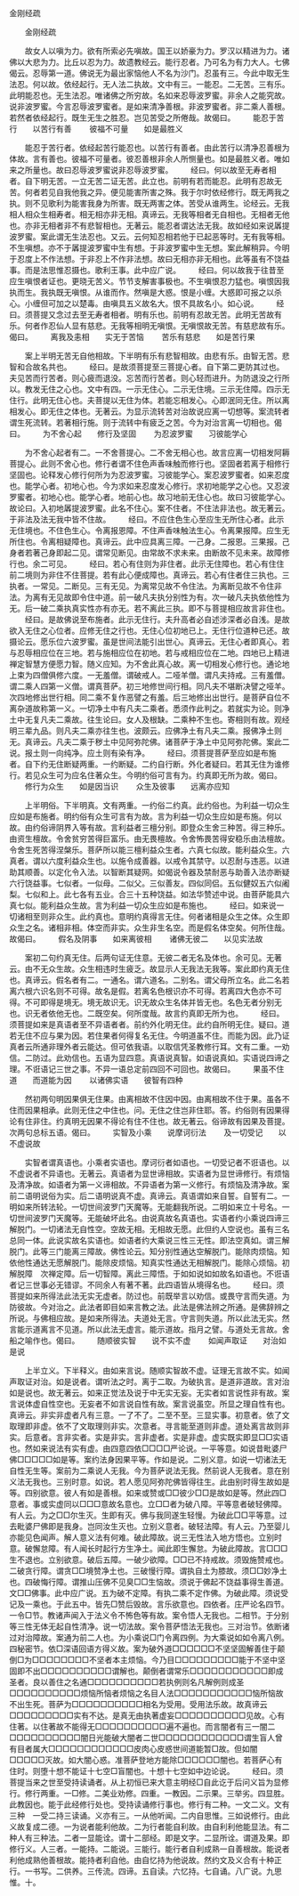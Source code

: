   金刚经疏
　　




　　金刚经疏

　　故女人以嗔为力。欲有所索必先嗔故。国王以娇豪为力。罗汉以精进为力。诸佛以大悲为力。比丘以忍为力。故遗教经云。能行忍者。乃可名为有力大人。七佛偈云。忍辱第一道。佛说无为最出家恼他人不名为沙门。忍虽有三。今此中取无生法忍。何以故。依经起行。无人法二执故。文中有三。一能忍。二无苦。三有乐。此明能忍也。无生法忍。唯诸佛之所穷故。名如来忍辱波罗蜜。非余人之能究故。说非波罗蜜。今言忍辱波罗蜜者。是如来清净善根。非波罗蜜者。非二乘人善根。若然者依经起行。既生无生之胜忍。岂见苦受之所倦哉。故偈曰。
　　能忍于苦行　　以苦行有善
　　彼福不可量　　如是最胜义

　　能忍于苦行者。依经起苦行能忍也。以苦行有善者。由此苦行以清净忍善根为体故。言有善也。彼福不可量者。彼忍善根非余人所恻量也。如是最胜义者。唯如来之所量也。故曰忍辱波罗蜜说非忍辱波罗蜜。
　　经曰。何以故至无寿者相者。自下明无苦。一立无苦二证无苦。此立也。前明有若而能忍。此明有忍故无苦。何者若见自我他我之异。便见能害所害之殊。我于尔时依经修行。既无两我之执。则不见歌利为能害我身为所害。既无两害之体。苦受从谁两生。论经云。无我相人相众生相寿者。相无相亦非无相。真谛云。无我等相者无自相也。无相者无他也。亦非无相者非不有悲智相也。无著云。能忍者谓达法无我。故如经如来说羼提波罗蜜。案此谓无生法忍也。又云。云何知忍相若他于已起恶等时。无有我等相。不生嗔想。亦不于羼提波罗蜜中生有想。于非波罗蜜中生无想。案此解稍异。今明于忍度上不作法想。于非忍上不作非法想。故曰无相亦非无相也。此等虽有不饶益事。而是法思惟忍摄也。歌利王事。此中应广说。
　　经曰。何以故我于往昔至应生嗔恨者证也。更晓无苦义。节节支解害事极也。不生嗔恨忍力猛也。嗔恨因我执而生。我执既无嗔恨。从谁而作。然嗔是大惑。恨是小缠。大惑即可报之以杀心。小缠但可加之以楚毒。由嗔具五义故名大。恨不具故名小。如心说。
　　经曰。须菩提又念过去至无寿者相者。明有乐也。前明有忍故无苦。此明无苦故有乐。何者作忍仙人显有慈悲。无我等相明无嗔恨。无嗔恨故无苦。有慈悲故有乐。偈曰。
　　离我及恚相　　实无于苦恼
　　苦乐有慈悲　　如是苦行果

　　案上半明无苦无自他相故。下半明有乐有悲智相故。由悲有乐。由智无苦。悲智和合故名共也。
　　经曰。是故须菩提至三菩提心者。自下第二更防其过也。夫见苦而行苦者。则心疲而退没。忘苦而行苦者。则心轻而进升。为防退没之行所以。教发无住之心也。文中有四。一示无住心。二示无住境。三示无住障。四示无住行。此明无住心也。夫菩提以无住为体。若能忘相发心。心即泯同无住。所以离相发心。即无住之体也。无著云。为显示流转苦对治故说应离一切想等。案流转者谓生死流转。若著相行施。则于流转中有疲乏之苦。今为对治言离一切相也。偈曰。
　　为不舍心起　　修行及坚固
　　为忍波罗蜜　　习彼能学心

　　为不舍心起者有二。一不舍菩提心。二不舍无相心也。故言应离一切相发阿耨菩提心。此则不舍心也。修行者谓不住色声香味触而修行也。坚固者若离于相修行坚固也。论释发心修行何所为为忍波罗蜜。习彼能学心。案忍波罗蜜者。如来忍度也。能学心者。初地心也。今为求如来忍度发心修行。求初地能学之心也。又忍波罗蜜者。初地心也。能学心者。地前心也。故习地前无住心也。故曰习彼能学心。故论曰。入初地羼提波罗蜜。此名不住心。案不住者。不住法非法也。故无著云。于非法及法无我中皆不住故。
　　经曰。不应住色生心至应生无所住心者。此示无住境也。不住色生心。令离报恩障。不住声香味触法生心。令离果报障。应生无所住也。令离相疑障也。真谛云。此中应具离三障。一己身。二报恩。三果报。己身者若著己身即起二见。谓常见断见。由常故不求未来。由断故不见未来。故障修行也。余二可见。
　　经曰。若心有住则为非住者。此示无住障也。若心有住住前二境则为非住不住菩提。若有此心便成障也。真谛云。若心有住者住三执也。三执者。一常见。二断见。三有无见。为离常见故不令住法。为离断见故不令住非法。为离有无见故即令住中道。前一破凡夫执分别性为有。次一破凡夫执依他性为无。后一破二乘执真实性亦有亦无。若不离此三执。即不与菩提相应故言非住也。
　　经曰。是故佛说至布施者。此示无住行。夫升高者必自述涉深者必自浅。是故欲入无住之心位者。应修无住之行也。无住心位初地已上。无住行位道种已还。故摄论云。愿乐位六波罗蜜。虽是世间法能引出世心。真谛云。无住心者即真心。若与忍辱相应位在三地。若与施相应位在初地。若与戒相应位在二地。四地已上精进禅定智慧方便愿力智。随义应知。为不舍此真心故。离一切相发心修行也。通论地上束为四僧俱修六度。一无羞僧。谓破戒人。二哑羊僧。谓凡夫持戒。三有羞僧。谓二乘人四第一义僧。谓真菩萨。初三地修世间行相。同凡夫不堪断决譬之哑羊。次四地修出世行相。同二乘不复作恶譬之有羞。后三地修出出世行。是菩萨自位不离杂道故称第一义。一切净土中有凡夫二乘者。悉须作此判之。若就实为论。则净土中无复凡夫二乘故。往生论曰。女人及根缺。二乘种不生也。寄相则有故。观经明三辈九品。则凡夫二乘亦往生也。波颇云。应佛净土有凡夫二乘。报佛净土则无。真谛云。凡夫二乘于秽土中见阿弥陀佛。诸菩萨于净土中见阿弥陀佛。案此二说。报土则一向纯净。应土则有染有净。
　　经曰。须菩提菩萨至应如是布施者。自下约无住断疑两重。一约断疑。二约自行断。外化者疑曰。若其无住为谁修行。若见众生可为应名住著众生。今明约俗可言有为。约真即无所为故。偈曰。
　　修行为众生　　如是因当识
　　众生及彼事　　远离亦应知

　　上半明俗。下半明真。文有两重。一约俗二约真。此约俗也。为利益一切众生应如是布施者。明约俗有众生可言有为故。言为利益一切众生应如是布施。何以故。由约俗谛阴界入等有故。言利益者三檀分别。即登众生舍三种苦。得三种乐。由资生檀故。令舍贫穷苦得巨富乐。由无畏檀故。令舍怖畏苦得安稳乐由法檀故。令舍生死苦得涅槃乐。菩萨所以能三檀利益众生者。六真七似故。能利益众生。六真者。谓以六度利益众生也。以施令成善器。以戒令其禁守。以忍耐与违恶。以进助其顺善。以定化令入法。以智断其疑网。如偈说令器及禁耐恶与助善入法亦断疑六行饶益事。七似者。一似母。二似父。三似善友。四似同侣。五似健奴五六似阇梨。七似和上。此七各有五业。合三十五种饶益。如法华赞述中说。由菩萨能具六真七似。能利益众生故。言为利益一切众生应如是布施也。
　　经曰。如来说一切诸相至则非众生。此约真也。意明约真得言无住。何者诸相是众生之体。众生即众生之名。诸相非相。体空而非实。众生非生名空。而是假名体空矣。何所住哉。故偈曰。
　　假名及阴事　　如来离彼相
　　诸佛无彼二　　以见实法故

　　案初二句约真无住。后两句证无住意。无彼二者无名及体也。余可见。无著云。由不无众生故。众生相违时生疲乏。故显示人无我法无我等。案此即约真无住也。真谛云。假名者有二。一通名。谓六道名。二别名。谓父母所立名。此二名若离六根六识名则不可得。故名是假。若离名色根识亦不可得。若离四大色亦不可得。不可即得是境无。境无故识无。识无故众生名体并皆无也。名色无者分别无也。识无者依他无也。二既空矣。何所度哉。故言约真即无所为也。
　　经曰。须菩提如来是真语者至不异语者者。前约外化明无住。此约自所明无住。疑曰。道若无住不应与果为因。若住果者何得复名无住。今明道虽不住。而能为因。此乃证真者云所通非理外者云能达。但可依我语。以取信凭圣教修行耳。文有二重。一劝信。二防过。此劝信也。五语为显四意。真语说真智。如语说真如。实语说四谛之理。不诳语记三世之事。不异一语总定前四回不可回也。故偈曰。
　　果虽不住道　　而道能为因
　　以诸佛实语　　彼智有四种

　　然初两句明因果俱无住果。由离相故不住因中因。由离相故不住于果。虽各不住而因果相承。此则无住之中住也。问。无住之住岂非住耶。答。约俗则有因果得论有住非住。约真明无因果不得论有住不住也。故无著云。俗谛故有因果及菩提。次两句总标五语。偈曰。
　　实智及小乘　　说摩诃衍法
　　及一切受记　　以不虚说故

　　实智者谓真语也。小乘者实语也。摩诃衍者如语也。一切受记者不诳语也。以不虚说者不异语也。无著云。真语者为显世谛相故。实语者为显世谛修行。有烦恼及清净故。如语者为第一义谛相故。不异语者为第一义修行。有烦恼及清净故。案前二语明说俗为实。后二语明说真不虚。真谛云。真语谓如来自誓。自誓有二。一明如来所转法轮。一切世间波罗门天魔等。无能翻我所说。二明如来立十号名。一切世间波罗门天魔等。无能破坏此名。由说真故名真语也。实语者约小乘说四谛三解脱门。一切诸法无自性空。空故无相。无相故无愿。此但约人空说也。虽有三名总同一体。此说实故名实语也。如语者约大乘说三性三无性。即法空真如。谓三解脱门。此等三门能离三障故。佛性论云。知分别性通达空解脱门。能除肉烦恼。知依他性通达无愿解脱门。能除皮烦恼。知真实性通达无相解脱门。能除心烦恼。初解脱障　次禅定障。后一切智障。离此三障悟。于如如说如如故名如语也。不诳语者记三世事必无错谬。不同余人有著不著。此四语皆从境得名也。
　　经曰。须菩提如来所得法此法无实无虚者。防过也。前既举言以劝信。或畏守言而失道。为防彼故。今对治之。此法者即目如来言教之法。此法是佛法辨之所通。是佛辞辨之所说。与佛相应故。是如来所得法。夫道处无言。守言则失道。所以此法无实。然言能示道离言不见道。所以此法无虚言。能示道故。指月之譬。与道处无言故。舍船之喻作也。偈曰。
　　随顺彼实智　　说不实不虚
　　如闻声取证　　对治如是说

　　上半立义。下半释义。由如来言说。随顺实智故不虚。证理无言故不实。如闻声取证对治。如是说者。谓听法之时。离于二取。为破执言。是道非道故。言对治如是说也。故无著云。如来正觉法及说于中无实无妄。无实者如言说性非有故。案言说体虚自性空也。无妄者不如言说自性有故。案言说虽空。所显之理自性有也。真谛云。非实非虚者凡有三意。一了不了。二至不至。三显实事。初意者。依了文取理即非虚。依不了文取理则非实。次意者。寻言能至道则非虚。道处离言故则非实。后意者。言非实者。实是非实。言非虚者。实是非虚。虚实既实即显□□实语也。然如来说法有实有虚。由四意四依□□□□严论说。一平等意。如说昔毗婆尸佛□□□□□如是等。案约法身因果平等。作如是说。二别义意。如说一切诸法无自性无生等。案前为二乘说人无我。今为菩萨说法无我。然前说人无我者。意在别义法无我也。三别时意。如说。若人愿见阿弥陀佛皆得往生。此由别时得生故如是等。四别欲意。彼人有如是善根。如来或赞或□□彼少□□是故如是等。然此四□意者。事或实虚同以□□□意故名意也。立□□者为破八障。平等意者破轻佛障。有人云。为之□□尔生灭。生即有灭。佛与我同遂生轻慢。为破此□□平等意。过去毗婆尸佛即是我身。岂同汝生灭也。立别义意者。破轻法障。有人云。乃至婴儿亦能见色闻声。解人意义法有何难。破此障故。说三无性法入地方悟也。立别时意。破懈怠障。有人闻长时起行方生净土。闻此即生懈怠。为破此障故。言□□□生不退也。立别欲意。破后五障。一破少欲障。□□已不持戒故。须毁施赞戒也。二破贪行障。谓贪□□境赞净土也。三破慢行障。谓执自土为膝故。须□□妙净土也。四破悔行障。谓推山压佛不见臭□□生恼故。须说于佛起不饶益事得生善道。文□□佛事。此中应广说。五为破不定障。有执二乘不定作佛。为破此障。须说受记及一乘也。于此五中。皆先□赞后毁故。言乐欲意也。四依者。庄严论名四节。一令□节。教诸声闻入于法义令不怖色等有故。案令悟人无我也。二相节。于分别等三性无体无起自性清净。说一切法故。案令菩萨悟法无我也。三对治节。依断诸过对治障故。案通为前二人也。为小乘说□门令离四例。为大乘说如如令离八例。四秘密节。依□深语回语方得义故。案为破外道□□□□□□不坚坚固解善住于颠倒□为□□□□□□□□不坚者本主烦恼。今乃目□□□□□□□□□能于不坚中坚固即不出□□□□□□□□□□谓解也。颠倒者谓常乐□□□□□□□□□□□即成圣者。良以善住之名通□□□□□□□□□□若执例则名凡解例则成圣□□□□□□□□□□烦恼所恼者烦恼之名目人法□□□□□□□□□□□恼所恼故不出生死。菩萨为□□□□□□□□□□相名为受用。受用法乐故。故真谛云□□□□□□□□□实有不达。是真无由执著虚妄□□□□□□□□□□见故。心有住著。以住著故不能得无□□□□□□□□□□遍不遍也。而言闇者有三一闇二□□□□□□□□□□闇日光能破大闇者二世□□□□□□□□□□□□谓生盲人曾有目者属大□□□□□□□□□□□□皮肉心皮惑世间道能暂□故。但如闇□□□□□灭故。如大闇心惑。准菩萨登地方能除□□□□□□闇也。若菩萨心有住时。则堕十想不能证十七空□盲闇也。十想十七空如中边论说。
　　经曰。须菩提当来之世至受持读诵者。从上初恒已来大意主明经□自此讫于后问义旨为显修行。修行两重。一□修。二美业劝修。四重。一教因。二示果。三举劣。四显胜。此教因也。能于此经修行处也。受持读诵修行事也。修行有二种。一文二义。文有三种　一受二持三读诵。义亦有三。一从他听闻。二内自思惟。三如说修行。由此义故复成二德。一为说者能利他故。二为行者能自利故。由自利利他能显法。有二种人有三种法。二者一显能诠。谓十二部经。即是文字。二显所诠。谓道及果。即修行义。人三者。一能持。二能说。三能行。能行者自利成熟一自善根故。能说者利他成熟他善根故。能持者利自他。由自忆持为他说故。然约文及义合有十种正行。一书写。二供养。三传流。四谛。五自读。六忆持。七自诵。八广说。九思惟。十。

